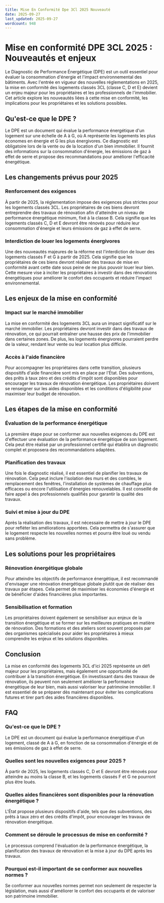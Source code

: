 ```yaml
---
title: Mise En Conformité Dpe 3Cl 2025 Nouveauté
date: 2025-09-27
last_updated: 2025-09-27
wordcount: 948
---
```


# Mise en conformité DPE 3CL 2025 : Nouveautés et enjeux

Le Diagnostic de Performance Énergétique (DPE) est un outil essentiel pour évaluer la consommation d'énergie et l'impact environnemental des bâtiments. Avec l'entrée en vigueur des nouvelles réglementations en 2025, la mise en conformité des logements classés 3CL (classe C, D et E) devient un enjeu majeur pour les propriétaires et les professionnels de l'immobilier. Cet article explore les nouveautés liées à cette mise en conformité, les implications pour les propriétaires et les solutions possibles.

## Qu'est-ce que le DPE ?

Le DPE est un document qui évalue la performance énergétique d'un logement sur une échelle de A à G, où A représente les logements les plus économes en énergie et G les plus énergivores. Ce diagnostic est obligatoire lors de la vente ou de la location d'un bien immobilier. Il fournit des informations sur la consommation d'énergie, les émissions de gaz à effet de serre et propose des recommandations pour améliorer l'efficacité énergétique.

## Les changements prévus pour 2025

### Renforcement des exigences

À partir de 2025, la réglementation impose des exigences plus strictes pour les logements classés 3CL. Les propriétaires de ces biens devront entreprendre des travaux de rénovation afin d'atteindre un niveau de performance énergétique minimum, fixé à la classe B. Cela signifie que les logements classés C, D et E devront être rénovés pour réduire leur consommation d'énergie et leurs émissions de gaz à effet de serre.

### Interdiction de louer les logements énergivores

Une des nouveautés majeures de la réforme est l'interdiction de louer des logements classés F et G à partir de 2025. Cela signifie que les propriétaires de ces biens devront réaliser des travaux de mise en conformité avant cette date sous peine de ne plus pouvoir louer leur bien. Cette mesure vise à inciter les propriétaires à investir dans des rénovations énergétiques pour améliorer le confort des occupants et réduire l'impact environnemental.

## Les enjeux de la mise en conformité

### Impact sur le marché immobilier

La mise en conformité des logements 3CL aura un impact significatif sur le marché immobilier. Les propriétaires devront investir dans des travaux de rénovation, ce qui pourrait entraîner une hausse des prix de l'immobilier dans certaines zones. De plus, les logements énergivores pourraient perdre de la valeur, rendant leur vente ou leur location plus difficile.

### Accès à l'aide financière

Pour accompagner les propriétaires dans cette transition, plusieurs dispositifs d'aide financière sont mis en place par l'État. Des subventions, des prêts à taux zéro et des crédits d'impôt sont disponibles pour encourager les travaux de rénovation énergétique. Les propriétaires doivent se renseigner sur les aides disponibles et les conditions d'éligibilité pour maximiser leur budget de rénovation.

## Les étapes de la mise en conformité

### Évaluation de la performance énergétique

La première étape pour se conformer aux nouvelles exigences du DPE est d'effectuer une évaluation de la performance énergétique de son logement. Cela peut être réalisé par un professionnel certifié qui établira un diagnostic complet et proposera des recommandations adaptées.

### Planification des travaux

Une fois le diagnostic réalisé, il est essentiel de planifier les travaux de rénovation. Cela peut inclure l'isolation des murs et des combles, le remplacement des fenêtres, l'installation de systèmes de chauffage plus efficaces ou encore l'utilisation d'énergies renouvelables. Il est conseillé de faire appel à des professionnels qualifiés pour garantir la qualité des travaux.

### Suivi et mise à jour du DPE

Après la réalisation des travaux, il est nécessaire de mettre à jour le DPE pour refléter les améliorations apportées. Cela permettra de s'assurer que le logement respecte les nouvelles normes et pourra être loué ou vendu sans problème.

## Les solutions pour les propriétaires

### Rénovation énergétique globale

Pour atteindre les objectifs de performance énergétique, il est recommandé d'envisager une rénovation énergétique globale plutôt que de réaliser des travaux par étapes. Cela permet de maximiser les économies d'énergie et de bénéficier d'aides financières plus importantes.

### Sensibilisation et formation

Les propriétaires doivent également se sensibiliser aux enjeux de la transition énergétique et se former sur les meilleures pratiques en matière de rénovation. Des formations et des ateliers sont souvent proposés par des organismes spécialisés pour aider les propriétaires à mieux comprendre les enjeux et les solutions disponibles.

## Conclusion

La mise en conformité des logements 3CL d'ici 2025 représente un défi majeur pour les propriétaires, mais également une opportunité de contribuer à la transition énergétique. En investissant dans des travaux de rénovation, ils peuvent non seulement améliorer la performance énergétique de leur bien, mais aussi valoriser leur patrimoine immobilier. Il est essentiel de se préparer dès maintenant pour éviter les complications futures et tirer parti des aides financières disponibles.

## FAQ

### Qu'est-ce que le DPE ?

Le DPE est un document qui évalue la performance énergétique d'un logement, classé de A à G, en fonction de sa consommation d'énergie et de ses émissions de gaz à effet de serre.

### Quelles sont les nouvelles exigences pour 2025 ?

À partir de 2025, les logements classés C, D et E devront être rénovés pour atteindre au moins la classe B, et les logements classés F et G ne pourront plus être loués.

### Quelles aides financières sont disponibles pour la rénovation énergétique ?

L'État propose plusieurs dispositifs d'aide, tels que des subventions, des prêts à taux zéro et des crédits d'impôt, pour encourager les travaux de rénovation énergétique.

### Comment se déroule le processus de mise en conformité ?

Le processus comprend l'évaluation de la performance énergétique, la planification des travaux de rénovation et la mise à jour du DPE après les travaux.

### Pourquoi est-il important de se conformer aux nouvelles normes ?

Se conformer aux nouvelles normes permet non seulement de respecter la législation, mais aussi d'améliorer le confort des occupants et de valoriser son patrimoine immobilier.